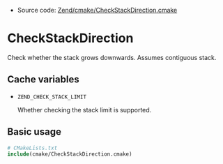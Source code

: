 <!-- This is auto-generated file. -->
* Source code: [Zend/cmake/CheckStackDirection.cmake](https://github.com/petk/php-build-system/blob/master/cmake/Zend/cmake/CheckStackDirection.cmake)

# CheckStackDirection

Check whether the stack grows downwards. Assumes contiguous stack.

## Cache variables

* `ZEND_CHECK_STACK_LIMIT`

  Whether checking the stack limit is supported.

## Basic usage

```cmake
# CMakeLists.txt
include(cmake/CheckStackDirection.cmake)
```
